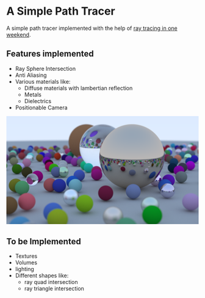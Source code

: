 # A Simple Path Tracer

A simple path tracer implemented with the help of [ray tracing in one weekend](https://raytracing.github.io/books/RayTracingInOneWeekend.html).

## Features implemented

* Ray Sphere Intersection
* Anti Aliasing
* Various materials like:
  * Diffuse materials with lambertian reflection
  * Metals
  * Dielectrics
* Positionable Camera

![Random Spheres generated using this path tracer](./image.png "Random Spheres generated using this path tracer (1200 x 675)")

## To be Implemented

* Textures
* Volumes
* lighting
* Different shapes like:
  * ray quad intersection
  * ray triangle intersection
